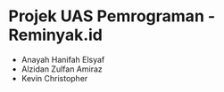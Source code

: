 # Projek UAS Pemrograman - Reminyak.id

- Anayah Hanifah Elsyaf
- Alzidan Zulfan Amiraz
- Kevin Christopher
